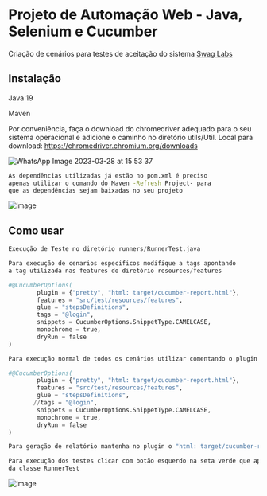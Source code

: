 # Projeto de Automação Web - Java, Selenium e Cucumber

Criação de cenários para testes de aceitação do sistema [Swag Labs](https://www.saucedemo.com/)

## Instalação

Java 19
 
Maven

Por conveniência, faça o download do chromedriver adequado para o seu sistema operacional e adicione o caminho no diretório utils/Util. Local para download: https://chromedriver.chromium.org/downloads

![WhatsApp Image 2023-03-28 at 15 53 37](https://user-images.githubusercontent.com/102709022/228339581-41f6bcea-1135-4ce3-8dfb-efae83bf6482.jpeg)



```bash
As dependências utilizadas já estão no pom.xml é preciso 
apenas utilizar o comando do Maven -Refresh Project- para 
que as dependências sejam baixadas no seu projeto
```

![image](https://user-images.githubusercontent.com/102709022/228332037-e0f80f54-65a3-4833-82fe-b2f0a69325c6.png)


## Como usar

```python
Execução de Teste no diretório runners/RunnerTest.java 

Para execução de cenarios especificos modifique a tags apontando 
a tag utilizada nas features do diretório resources/features

#@CucumberOptions(
        plugin = {"pretty", "html: target/cucumber-report.html"},
        features = "src/test/resources/features",
        glue = "stepsDefinitions",
        tags = "@login",
        snippets = CucumberOptions.SnippetType.CAMELCASE,
        monochrome = true,
        dryRun = false
)

Para execução normal de todos os cenários utilizar comentando o plugin tags

#@CucumberOptions(
        plugin = {"pretty", "html: target/cucumber-report.html"},
        features = "src/test/resources/features",
        glue = "stepsDefinitions",
       //tags = "@login",
        snippets = CucumberOptions.SnippetType.CAMELCASE,
        monochrome = true,
        dryRun = false
)

Para geração de relatório mantenha no plugin o "html: target/cucumber-report.html"

Para execução dos testes clicar com botão esquerdo na seta verde que aparece ao lado 
da classe RunnerTest

```

![image](https://user-images.githubusercontent.com/102709022/228332191-6a204987-4cea-4478-8b8d-9569639c31d2.png)


